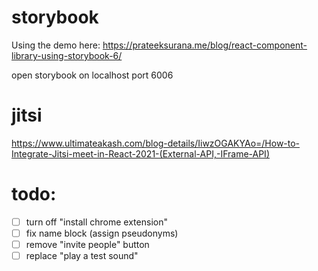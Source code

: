 # storybook
Using the demo here: https://prateeksurana.me/blog/react-component-library-using-storybook-6/

open storybook on localhost port 6006

# jitsi
https://www.ultimateakash.com/blog-details/IiwzOGAKYAo=/How-to-Integrate-Jitsi-meet-in-React-2021-(External-API,-IFrame-API)

# todo:
- [ ] turn off "install chrome extension"
- [ ] fix name block (assign pseudonyms)
- [ ] remove "invite people" button
- [ ] replace "play a test sound"